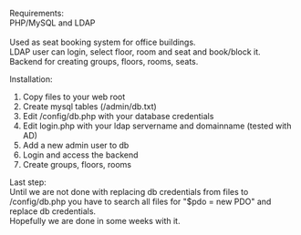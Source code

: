 Requirements:\
PHP/MySQL and LDAP\
\
Used as seat booking system for office buildings.\
LDAP user can login, select floor, room and seat and book/block it.\
Backend for creating groups, floors, rooms, seats.

Installation:
1. Copy files to your web root
2. Create mysql tables (/admin/db.txt)
3. Edit /config/db.php with your database credentials
4. Edit login.php with your ldap servername and domainname (tested with AD)
5. Add a new admin user to db
6. Login and access the backend
7. Create groups, floors, rooms

Last step:\
Until we are not done with replacing db credentials from files to /config/db.php you have to search all files for "$pdo = new PDO" and replace db credentials.\
Hopefully we are done in some weeks with it.
